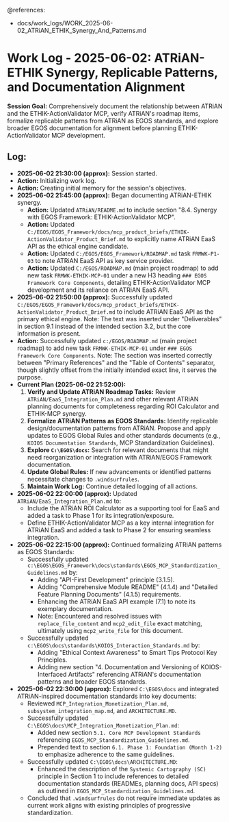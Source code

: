 @references:
  - docs/work_logs/WORK_2025-06-02_ATRiAN_ETHIK_Synergy_And_Patterns.md

# Work Log - 2025-06-02: ATRiAN-ETHIK Synergy, Replicable Patterns, and Documentation Alignment

**Session Goal:** Comprehensively document the relationship between ATRiAN and the ETHIK-ActionValidator MCP, verify ATRiAN's roadmap items, formalize replicable patterns from ATRiAN as EGOS standards, and explore broader EGOS documentation for alignment before planning ETHIK-ActionValidator MCP development.

## Log:

-   **2025-06-02 21:30:00 (approx):** Session started.
-   **Action:** Initializing work log.
-   **Action:** Creating initial memory for the session's objectives.
-   **2025-06-02 21:45:00 (approx):** Began documenting ATRiAN-ETHIK synergy.
    -   **Action:** Updated `ATRiAN/README.md` to include section "8.4. Synergy with EGOS Framework: ETHIK-ActionValidator MCP".
    -   **Action:** Updated `C:/EGOS/EGOS_Framework/docs/mcp_product_briefs/ETHIK-ActionValidator_Product_Brief.md` to explicitly name ATRiAN EaaS API as the ethical engine candidate.
    -   **Action:** Updated `C:/EGOS/EGOS_Framework/ROADMAP.md` task `FRMWK-P1-03` to note ATRiAN EaaS API as key service provider.
    -   **Action:** Updated `C:/EGOS/ROADMAP.md` (main project roadmap) to add new task `FRMWK-ETHIK-MCP-01` under a new H3 heading `### EGOS Framework Core Components`, detailing ETHIK-ActionValidator MCP development and its reliance on ATRiAN EaaS API.
-   **2025-06-02 21:50:00 (approx):** Successfully updated `C:/EGOS/EGOS_Framework/docs/mcp_product_briefs/ETHIK-ActionValidator_Product_Brief.md` to include ATRiAN EaaS API as the primary ethical engine. Note: The text was inserted under "Deliverables" in section 9.1 instead of the intended section 3.2, but the core information is present.
-   **Action:** Successfully updated `c:/EGOS/ROADMAP.md` (main project roadmap) to add new task `FRMWK-ETHIK-MCP-01` under `### EGOS Framework Core Components`. Note: The section was inserted correctly between "Primary References" and the "Table of Contents" separator, though slightly offset from the initially intended exact line, it serves the purpose.
-   **Current Plan (2025-06-02 21:52:00):**
    1.  **Verify and Update ATRiAN Roadmap Tasks:** Review `ATRiAN/EaaS_Integration_Plan.md` and other relevant ATRiAN planning documents for completeness regarding ROI Calculator and ETHIK-MCP synergy.
    2.  **Formalize ATRiAN Patterns as EGOS Standards:** Identify replicable design/documentation patterns from ATRiAN. Propose and apply updates to EGOS Global Rules and other standards documents (e.g., `KOIOS Documentation Standards`, MCP Standardization Guidelines).
    3.  **Explore `C:\EGOS\docs`:** Search for relevant documents that might need reorganization or integration with ATRiAN/EGOS Framework documentation.
    4.  **Update Global Rules:** If new advancements or identified patterns necessitate changes to `.windsurfrules`.
    5.  **Maintain Work Log:** Continue detailed logging of all actions.
-   **2025-06-02 22:00:00 (approx):** Updated `ATRiAN/EaaS_Integration_Plan.md` to:
    -   Include the ATRiAN ROI Calculator as a supporting tool for EaaS and added a task to Phase 1 for its integration/exposure.
    -   Define ETHIK-ActionValidator MCP as a key internal integration for ATRiAN EaaS and added a task to Phase 2 for ensuring seamless integration.
-   **2025-06-02 22:15:00 (approx):** Continued formalizing ATRiAN patterns as EGOS Standards:
    -   Successfully updated `c:\EGOS\EGOS_Framework\docs\standards\EGOS_MCP_Standardization_Guidelines.md` by:
        - Adding "API-First Development" principle (3.1.5).
        - Adding "Comprehensive Module README" (4.1.4) and "Detailed Feature Planning Documents" (4.1.5) requirements.
        - Enhancing the ATRiAN EaaS API example (7.1) to note its exemplary documentation.
        - Note: Encountered and resolved issues with `replace_file_content` and `mcp2_edit_file` exact matching, ultimately using `mcp2_write_file` for this document.
    -   Successfully updated `c:\EGOS\docs\standards\KOIOS_Interaction_Standards.md` by:
        - Adding "Ethical Context Awareness" to Smart Tips Protocol Key Principles.
        - Adding new section "4. Documentation and Versioning of KOIOS-Interfaced Artifacts" referencing ATRiAN's documentation patterns and broader EGOS standards.
-   **2025-06-02 22:30:00 (approx):** Explored `C:\EGOS\docs` and integrated ATRiAN-inspired documentation standards into key documents:
    -   Reviewed `MCP_Integration_Monetization_Plan.md`, `subsystem_integration_map.md`, and `ARCHITECTURE.MD`.
    -   Successfully updated `C:\EGOS\docs\MCP_Integration_Monetization_Plan.md`:
        - Added new section `5.1. Core MCP Development Standards` referencing `EGOS_MCP_Standardization_Guidelines.md`.
        - Prepended text to section `6.1. Phase 1: Foundation (Month 1-2)` to emphasize adherence to the same guidelines.
    -   Successfully updated `C:\EGOS\docs\ARCHITECTURE.MD`:
        - Enhanced the description of the `Systemic Cartography (SC)` principle in Section 1 to include references to detailed documentation standards (READMEs, planning docs, API specs) as outlined in `EGOS_MCP_Standardization_Guidelines.md`.
    -   Concluded that `.windsurfrules` do not require immediate updates as current work aligns with existing principles of progressive standardization.